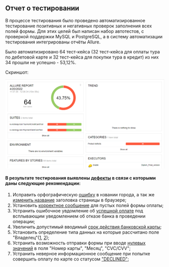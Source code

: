 ## Отчет о тестировании

В процессе тестирования было проведено автоматизированное тестирование позитивных и негативных проверок заполнения всех полей формы. Для этих целей был написан набор автотестов, с проверкой поддержки MySQL и PostgreSQL, а в систему автоматизации тестирования интегрированы отчёты Allure.

Было автоматизировано 64 тест-кейса (32 тест-кейса для оплаты тура по дебетовой карте и 32 тест-кейса для покупки тура в кредит) из них 34 прошли не успешно - 53,12%. 

Скриншот:

![](https://github.com/BirrTaty/Diplom-QA/blob/master/pics/Report.PNG)

#### В результате тестирования выявлены [дефекты](https://github.com/BirrTaty/Diplom-QA/issues) в связи с которыми даны следующие рекомендации:

1. Исправить орфографическую [ошибку](https://github.com/BirrTaty/Diplom-QA/issues/1) в нзвании города, а так же [изменить название](https://github.com/BirrTaty/Diplom-QA/issues/9) заголовка страницы в браузере;
2. Установить [корректное сообщение](https://github.com/BirrTaty/Diplom-QA/issues/7) для пустых полей формы оплаты;
3. Устранить ошибочное увдомление об [успешной оплате](https://github.com/BirrTaty/Diplom-QA/issues/6) под всплывающим уведомлением об отказе банка в проведении операции;
4. Увеличить допустимый вводимый [срок действия банковской карты](https://github.com/BirrTaty/Diplom-QA/issues/8);
5. Установить определение типа данных на которые рассчитано поле "Владелец"([1](https://github.com/BirrTaty/Diplom-QA/issues/3), [2](https://github.com/BirrTaty/Diplom-QA/issues/4));
6. Устранить возможность отправки формы при вводе [нулевых значений](https://github.com/BirrTaty/Diplom-QA/issues/7) в поля "Номер карты", "Месяц", "CVC/CVV";
7. Устранить неверное информационное сообщение при попытке совершить оплату по карте со статусом ["DECLINED"](https://github.com/BirrTaty/Diplom-QA/issues/5);
